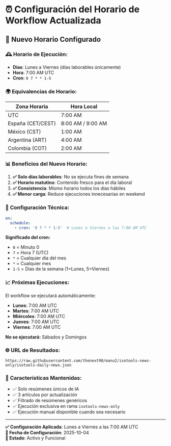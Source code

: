 # ⏰ Configuración del Horario de Workflow Actualizada

## 📅 **Nuevo Horario Configurado**

### 🕰️ **Horario de Ejecución:**
- **Días**: Lunes a Viernes (días laborables únicamente)
- **Hora**: 7:00 AM UTC
- **Cron**: `0 7 * * 1-5`

### 🌍 **Equivalencias de Horario:**

| Zona Horaria | Hora Local |
|--------------|------------|
| UTC | 7:00 AM |
| España (CET/CEST) | 8:00 AM / 9:00 AM |
| México (CST) | 1:00 AM |
| Argentina (ART) | 4:00 AM |
| Colombia (COT) | 2:00 AM |

### 📊 **Beneficios del Nuevo Horario:**

1. **✅ Solo días laborables**: No se ejecuta fines de semana
2. **✅ Horario matutino**: Contenido fresco para el día laboral
3. **✅ Consistencia**: Mismo horario todos los días hábiles
4. **✅ Menor carga**: Reduce ejecuciones innecesarias en weekend

### 🔧 **Configuración Técnica:**

```yaml
on:
  schedule:
    - cron: '0 7 * * 1-5'  # Lunes a Viernes a las 7:00 AM UTC
```

**Significado del cron:**
- `0` = Minuto 0
- `7` = Hora 7 (UTC)
- `*` = Cualquier día del mes
- `*` = Cualquier mes
- `1-5` = Días de la semana (1=Lunes, 5=Viernes)

### 📈 **Próximas Ejecuciones:**

El workflow se ejecutará automáticamente:
- **Lunes**: 7:00 AM UTC
- **Martes**: 7:00 AM UTC  
- **Miércoles**: 7:00 AM UTC
- **Jueves**: 7:00 AM UTC
- **Viernes**: 7:00 AM UTC

**No se ejecutará:** Sábados y Domingos

### 🌐 **URL de Resultados:**
```
https://raw.githubusercontent.com/thenext90/manu2/isotools-news-only/isotools-daily-news.json
```

### 🎯 **Características Mantenidas:**
- ✅ Solo resúmenes únicos de IA
- ✅ 3 artículos por actualización
- ✅ Filtrado de resúmenes genéricos
- ✅ Ejecución exclusiva en rama `isotools-news-only`
- ✅ Ejecución manual disponible cuando sea necesario

---

**✅ Configuración Aplicada**: Lunes a Viernes a las 7:00 AM UTC  
**📅 Fecha de Configuración**: 2025-10-04  
**🔐 Estado**: Activo y Funcional